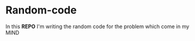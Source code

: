 # Random-code
<p> In this <b>REPO</b> I'm writing the random code for the problem which come in my MIND</p>
